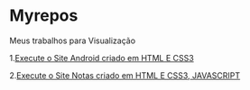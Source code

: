 # Myrepos
 Meus trabalhos para Visualização
<p></p>

 1.<a href="https://matheuslcnh.github.io/projeto-android/index.html" target="_blank">Execute o Site Android criado em HTML E CSS3</a>

 <p></p>

 2.<a href="https://matheuslcnh.github.io/Myrepos/Javascript/Notas.html" target="_blank">Execute o Site Notas criado em HTML E CSS3, JAVASCRIPT</a>
 

